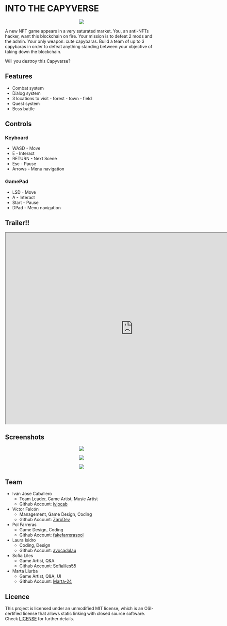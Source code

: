 # INTO THE CAPYVERSE


<p align="center">
  <img src="https://github.com/CapybaraStudios/CapyVerse/blob/main/docs/Welcome/gamePortrait.png">
</p>

A new NFT game appears in a very saturated market. You, an anti-NFTs hacker, want this blockchain on fire. Your mission is to defeat 2 mods and the admin. Your only weapon: cute capybaras. Build a team of up to 3 capybaras in order to defeat anything standing between your objective of taking down the blockchain.

Will you destroy this Capyverse?

## Features
 - Combat system
 - Dialog system
 - 3 locations to visit - forest - town - field 
 - Quest system
 - Boss battle

## Controls
### Keyboard
 - WASD - Move
 - E - Interact
 - RETURN - Next Scene
 - Esc - Pause
 - Arrows - Menu navigation
 ### GamePad
 - LSD - Move
 - A - Interact
 - Start - Pause
 - DPad - Menu navigation


## Trailer!!

<p align="center">
  <iframe width="840" height="630" src="https://www.youtube.com/embed/dMSLt-I5pPY" allowfullscreen>
  </iframe>
 </p>

## Screenshots
<p align="center">
  <img src="https://github.com/CapybaraStudios/CapyVerse/blob/main/docs/Screenshots/screenshot01.png">
</p>

<p align="center">
  <img src="https://github.com/CapybaraStudios/CapyVerse/blob/main/docs/Screenshots/screenshot02.png">
</p>
<p align="center">
  <img src="https://github.com/CapybaraStudios/CapyVerse/blob/main/docs/Screenshots/screenshot03.png">
</p>

## Team
- Iván Jose Caballero 
   - Team Leader, Game Artist, Music Artist
   - Github Account: <a href="https://github.com/ivjocab">ivjocab</a>
- Víctor Falcón 
   - Management, Game Design, Coding
   - Github Account: <a href="https://github.com/ZaroDev">ZaroDev</a>
- Pol Farreras 
   - Game Design, Coding
   - Github Account: <a href="https://github.com/fakefarreraspol">fakefarreraspol</a>
- Laura Isidro 
   - Coding, Design
   - Github Account: <a href="https://github.com/avocadolau">avocadolau</a>
- Sofia Liles 
   - Game Artist, Q&A
   - Github Account: <a href="https://github.com/Sofialiles55">Sofialiles55</a> 
- Marta Llurba 
   - Game Artist, Q&A, UI
   - Github Account: <a href="https://github.com/Marta-24">Marta-24</a>

## Licence
This project is licensed under an unmodified MIT license, which is an OSI-certified license that allows static linking with closed source software. Check [LICENSE](LICENSE) for further details.
